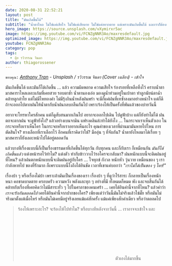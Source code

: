 ```yaml
---
date: 2020-08-31 22:52:21
layout: post
title: "มันเกิดขึ้นได้"
subtitle: "น้ำตาไหล ไม่ใช่แค่เสียใจ ไม่ใช่แค่เสียดาย ไม่ใช่แค่อยากตาย แต่เพราะมันเกิดขึ้นได้ และเราก็ต้องยอมรับมัน"
hero_image: https://source.unsplash.com/vXymirxr5ac
image: https://img.youtube.com/vi/FCNZgNNR3Ao/maxresdefault.jpg
optimized_image: https://img.youtube.com/vi/FCNZgNNR3Ao/maxresdefault.jpg
youtube: FCNZgNNR3Ao
category: pop
tags:
  - อุ้ย รวิวรรณ จินดา
author: thiagorossener
---
```

`ขอบคุณ:` *[Anthony Tran](https://unsplash.com/@anthonytran) - Unsplash / รวิวรรณ จินดา (Cover เฉลียง) - เข้าใจ*

มันเกิดขึ้นได้ และมันก็ได้เกิดขึ้น ... แล้ว ความผิดพลาด ความเสียใจ ร่องรอยที่เหลือทิ้งไว้ คราบน้ำตา มาสคาราไหลเลอะแก้มที่เคยสวย รอบตาช้ำ น้ำตานองเอ่อ มองดูน้ำท่วมอยู่ในเบ้าตา ทำลูกนัยน์ตาฉ่ำคล้ายลูกลำไย แต่ไม่มีไหทองคำ ไม่มีรุ้งกินน้ำหลังฝนพรำ จะมีก็แค่ฝนที่เทซ้ำลงมาอย่างหนำใจ แต่ก็ดีถ้าจะออกไปตากฝนให้น้ำตากับน้ำฝนกลบกลืนกันไป เพราะร้องไห้เป็นครั้งที่พันแล้วของบ่ายวันนี้

อยากจะโทรหาใครสักคน แต่ก็ดูสับสนมากเกินไป อยากจะออกไปเดิน ไปดูฟ้าบ้าง แต่ก็ยังทำไม่ได้ ฝนตกจะตากฝน จะดูฟ้ายังไง? แล้วอย่างเบนจามิน แฟรงคลินล่ะทำได้ยังไง ... ในกระจกเราเห็นตัวเอง ในกระจกหรือเราเห็นใคร ในกระจกหรือเราอยากเห็นอะไร คุณค่าของเวลาที่ผ่านมามันหายไปไหน การตัดสินใจ? ทางเลือกที่เราเลือกไว้ อีกคนที่เราคิดว่าใช่? มืออุ่น ๆ ที่จับกัน? น้ำตายังไหลมาได้เรื่อย ๆ มาสคาราก็ยังเลอะหน้าไปได้อยู่ตลอดวัน

แล้วบางทีเรื่องแบบนี้ก็เป็นเรื่องธรรมดาที่เกิดขึ้นได้ทุกวัน กับทุกคน และก็กับเรา ก็เหมือนกัน *มันก็ได้เกิดขึ้นแล้ว* แต่งหน้ารอไว้ทำไม? แต่งตัว ทำกับข้าววางไว้รอใครจะกลับมา? ฝนหนักแบบนี้จะติดฝนอยู่ที่ไหน? แล้วฝนตกหนักแบบนี้จะติดฝนอยู่กับใคร ... ใจทุกข์ กังวล หนักหัว วุ่นวาย เหมือนของ ๆ เรากำลังหายไป ของที่รักมาก ก็เพราะแบบนี้ไงถึงได้ยินชัด เวลาที่เขาแค่บอกว่า *"เราไม่ได้เป็นของ ๆ ใคร!"*

เรื่องบ้า ๆ หรือเรื่องไม่บ้า เพราะถ้ามันเป็นเรื่องของเรา เรื่องบ้า ๆ ที่ดูว่าไร้สาระ ก็กลายเป็นเรื่องหนักหนา คอขาดบาดตาย ครอบครัว ความหวัง พลังและทุก ๆ อย่างที่มี ทั้งหมดก็หมด พัง และจบสิ้นกันได้ คล้ายกับเรื่องที่เคยคิดว่าไม่มีสาระทั่ว ๆ ไปในศาลาของคนเศร้า ... เคยได้ยินคำนี้จากที่ไหน? แล้วคำว่า *เราจะรักกันตลอดไป* เคยได้ยินคำนี้จากปากของใคร? เพียงแต่ว่าวันนี้มันไม่จริงแล้วใช่มั๊ย หรือมันไม่จริงมาตั้งแต่เมื่อไหร่ หรือมันไม่เคยมีอยู่จริงเลยแม้แค่สักครั้ง แม้แค่เพียงสักคำเดียว หรือว่าตลอดไป

> ร้องไห้เพราะอะไร? จะร้องไห้ไปทำไม? หรือบางทีหลังจากวันนี้ ... เราอาจจะเข้าใจ และ <svg class="love"><use xlink:href="#icon-heart"></use></svg> ตัวเองได้มากขึ้น
